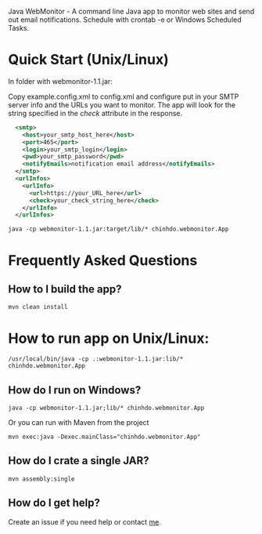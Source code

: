 Java WebMonitor - A command line Java app to monitor web sites and send out email notifications. Schedule with crontab -e or Windows Scheduled Tasks.

# Quick Start (Unix/Linux)

In folder with webmonitor-1.1.jar:

Copy example.config.xml to config.xml and configure put in your SMTP server info and the URLs you want to monitor. The app will look for the string specified in the *check* attribute in the response.

```xml
  <smtp>
    <host>your_smtp_host_here</host>
    <port>465</port>
    <login>your_smtp_login</login>
    <pwd>your_smtp_password</pwd>
    <notifyEmails>notification email address</notifyEmails>
  </smtp>
  <urlInfos>
    <urlInfo>
      <url>https://your_URL_here</url>
      <check>your_check_string_here</check>
    </urlInfo>
  </urlInfos>
```


```
java -cp webmonitor-1.1.jar:target/lib/* chinhdo.webmonitor.App
```


# Frequently Asked Questions

## How to I build the app?

```
mvn clean install
```

# How to run app on Unix/Linux:
```
/usr/local/bin/java -cp .:webmonitor-1.1.jar:lib/* chinhdo.webmonitor.App
```

## How do I run on Windows?

```
java -cp webmonitor-1.1.jar;lib/* chinhdo.webmonitor.App
```

Or you can run with Maven from the project
```
mvn exec:java -Dexec.mainClass="chinhdo.webmonitor.App"
```

## How do I crate a single JAR?

```
mvn assembly:single
```

## How do I get help?

Create an issue if you need help or contact [me](https://github.com/chinhdo).